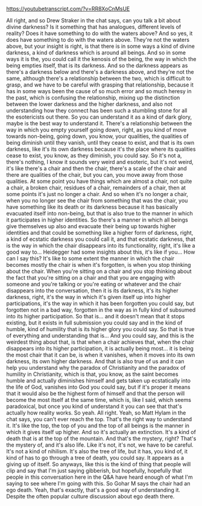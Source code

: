 https://youtubetranscript.com/?v=RR8XoCnMsUE

 All right, and so Drew Straker in the chat says, can you talk a bit about divine darkness? Is it something that has analogues, different levels of reality? Does it have something to do with the waters above? And so yes, it does have something to do with the waters above. They're not the waters above, but your insight is right, is that there is in some ways a kind of divine darkness, a kind of darkness which is around all beings. And so in some ways it is the, you could call it the kenosis of the being, the way in which the being empties itself, that is its darkness. And so the darkness appears as there's a darkness below and there's a darkness above, and they're not the same, although there's a relationship between the two, which is difficult to grasp, and we have to be careful with grasping that relationship, because it has in some ways been the cause of so much error and so much heresy in the past, which is confusing the relationship, mixing up the distinction between the lower darkness and the higher darkness, and also not understanding how they connect has been such a stumbling stone for all the esotericists out there. So you can understand it as a kind of dark glory, maybe is the best way to understand it. There's a relationship between the way in which you empty yourself going down, right, as you kind of move towards non-being, going down, you know, your qualities, the qualities of being diminish until they vanish, until they cease to exist, and that is its own darkness, like it's its own darkness because it's the place where its qualities cease to exist, you know, as they diminish, you could say. So it's not a, there's nothing, I know it sounds very weird and esoteric, but it's not weird, it's like there's a chair and then the chair, there's a scale of the chair and there are qualities of the chair, but you can, you move away from those qualities. At some point you have things which are almost a chair, not quite a chair, a broken chair, residues of a chair, remainders of a chair, then at some points it's just no longer a chair. And so when it's no longer a chair, when you no longer see the chair from something that was the chair, you have something like its death or its darkness because it has basically evacuated itself into non-being, but that is also true to the manner in which it participates in higher identities. So there's a manner in which all beings give themselves up also and evacuate their being up towards higher identities and that could be something like a higher form of darkness, right, a kind of ecstatic darkness you could call it, and that ecstatic darkness, that is the way in which the chair disappears into its functionality, right, it's like a good way to... Heidegger had some insights about this, it's like if you... How can I say this? It's like to some extent the manner in which the chair becomes mostly the chair is when it's forgotten, is when you stop thinking about the chair. When you're sitting on a chair and you stop thinking about the fact that you're sitting on a chair and that you are engaging with someone and you're talking or you're eating or whatever and the chair disappears into the conversation, then it is its darkness, it's its higher darkness, right, it's the way in which it's given itself up into higher participations, it's the way in which it has been forgotten you could say, but forgotten not in a bad way, forgotten in the way as in fully kind of subsumed into its higher participation. So that is... and it doesn't mean that it stops existing, but it exists in full submission you could say and in the kind of humble, kind of humility that is its higher glory you could say. So that is true of everything and understanding that is... And you could say, and this is the weirdest thing about that, is that when a chair achieves that, when the chair disappears into its higher participation, it is actually being most... it is being the most chair that it can be, is when it vanishes, when it moves into its own darkness, its own higher darkness. And that is also true of us and it can help you understand why the paradox of Christianity and the paradox of humility in Christianity, which is that, you know, as the saint becomes humble and actually diminishes himself and gets taken up ecstatically into the life of God, vanishes into God you could say, but if it's proper it means that it would also be the highest form of himself and that the person will become the most itself at the same time, which is, like I said, which seems paradoxical, but once you kind of understand it you can see that that's actually how reality works. So yeah. All right. Yeah, so Matt Hylam in the chat says, you can't ever reach the top. That's the right way to understand it. It's like the top, the top of you and the top of all beings is the manner in which it gives itself up higher. And so it's actually an extinction. It's a kind of death that is at the top of the mountain. And that's the mystery, right? That's the mystery of, and it's also life. Like it's not, it's not, we have to be careful. It's not a kind of nihilism. It's also the tree of life, but it has, you kind of, it kind of has to go through a tree of death, you could say. It appears as a giving up of itself. So anyways, like this is the kind of thing that people will clip and say that I'm just saying gibberish, but hopefully, hopefully that people in this conversation here in the Q&A have heard enough of what I'm saying to see where I'm going with this. So Gohar M says the chair had an ego death. Yeah, that's exactly, that's a good way of understanding it. Despite the often popular culture discussion about ego death there.